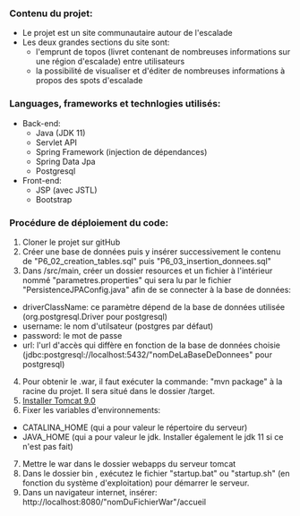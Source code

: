 ### Contenu du projet:
* Le projet est un site communautaire autour de l'escalade
* Les deux grandes sections du site sont:
  * l'emprunt de topos (livret contenant de nombreuses informations sur une région d'escalade) entre utilisateurs
  * la possibilité de visualiser et d'éditer de nombreuses informations à propos des spots d'escalade

### Languages, frameworks et technlogies utilisés:
* Back-end:
  * Java (JDK 11)
  * Servlet API
  * Spring Framework (injection de dépendances)
  * Spring Data Jpa 
  * Postgresql
* Front-end:
  * JSP (avec JSTL)
  * Bootstrap
  
### Procédure de déploiement du code:
1. Cloner le projet sur gitHub
2. Créer une base de données puis y insérer successivement le contenu de "P6_02_creation_tables.sql" puis "P6_03_insertion_donnees.sql"
3. Dans /src/main, créer un dossier resources et un fichier à l'intérieur nommé "parametres.properties" qui sera lu par le fichier "PersistenceJPAConfig.java" afin de se connecter à la base de données:
 * driverClassName: ce paramètre dépend de la base de données utilisée (org.postgresql.Driver pour postgresql)
 * username: le nom d'utilsateur (postgres par défaut)
 * password: le mot de passe
 * url: l'url d'accès qui diffère en fonction de la base de données choisie (jdbc:postgresql://localhost:5432/"nomDeLaBaseDeDonnees" pour postgresql)
4. Pour obtenir le .war, il faut exécuter la commande: "mvn package" à la racine du projet. Il sera situé dans le dossier /target.
5. [Installer Tomcat 9.0](https://tomcat.apache.org/download-90.cgi)
6. Fixer les variables d'environnements:
  * CATALINA_HOME (qui a pour valeur le répertoire du serveur)
  * JAVA_HOME (qui a pour valeur le jdk. Installer également le jdk 11 si ce n'est pas fait)
7. Mettre le war dans le dossier webapps du serveur tomcat
8. Dans le dossier bin , exécutez le fichier "startup.bat" ou "startup.sh" 
    (en fonction du système d'exploitation) pour démarrer le serveur.
9. Dans un navigateur internet, insérer: http://localhost:8080/"nomDuFichierWar"/accueil
